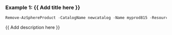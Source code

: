 ### Example 1: {{ Add title here }}
```powershell
Remove-AzSphereProduct -CatalogName newcatalog -Name myprod815 -ResourceGroupName ps1-test
```

{{ Add description here }}
